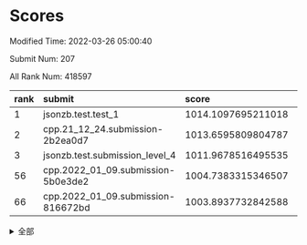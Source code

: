 # Scores

Modified Time: 2022-03-26 05:00:40

Submit Num: 207

All Rank Num: 418597

| rank |               submit               |       score        |       sigma        | pk_num |
| :--- | :--------------------------------- | :----------------- | :----------------- | :----- |
| 1    | jsonzb.test.test_1                 | 1014.1097695211018 | 0.8442804103387505 | 8089   |
| 2    | cpp.21_12_24.submission-2b2ea0d7   | 1013.6595809804787 | 0.8129507109247621 | 8095   |
| 3    | jsonzb.test.submission_level_4     | 1011.9678516495535 | 0.7648183189138072 | 8087   |
| 56   | cpp.2022_01_09.submission-5b0e3de2 | 1004.7383315346507 | 0.7168788163030407 | 8090   |
| 66   | cpp.2022_01_09.submission-816672bd | 1003.8937732842588 | 0.7180076550456816 | 8087   |


<details>
<summary>全部</summary>

| rank |                 submit                 |       score        |       sigma        | pk_num |
| :--- | :------------------------------------- | :----------------- | :----------------- | :----- |
| 1    | jsonzb.test.test_1                     | 1014.1097695211018 | 0.8442804103387505 | 8089   |
| 2    | cpp.21_12_24.submission-2b2ea0d7       | 1013.6595809804787 | 0.8129507109247621 | 8095   |
| 3    | jsonzb.test.submission_level_4         | 1011.9678516495535 | 0.7648183189138072 | 8087   |
| 4    | gobigger.level_3.submission_level_3_25 | 1011.9569296240081 | 0.7745272597511773 | 8095   |
| 5    | gobigger.level_3.submission_level_3_8  | 1011.4002103031638 | 0.7620595809576318 | 8092   |
| 6    | gobigger.level_3.submission_level_3_27 | 1011.2539692138774 | 0.7740490971662148 | 8091   |
| 7    | gobigger.level_3.submission_level_3_3  | 1011.0701896664682 | 0.7788415999993827 | 8092   |
| 8    | gobigger.level_3.submission_level_3_15 | 1011.0446240546408 | 0.7713624547777346 | 8091   |
| 9    | gobigger.level_3.submission_level_3_22 | 1010.8205590446706 | 0.7598930615209092 | 8090   |
| 10   | gobigger.level_3.submission_level_3_11 | 1010.8156551723906 | 0.7729306056619843 | 8093   |
| 11   | gobigger.level_3.submission_level_3_1  | 1010.7893781308255 | 0.767552759514245  | 8094   |
| 12   | gobigger.level_3.submission_level_3_45 | 1010.7396743760254 | 0.7619928356184434 | 8088   |
| 13   | gobigger.level_3.submission_level_3_26 | 1010.6779553354297 | 0.7767403449560408 | 8085   |
| 14   | gobigger.level_3.submission_level_3_32 | 1010.6041918885928 | 0.7810791428547217 | 8089   |
| 15   | gobigger.level_3.submission_level_3_29 | 1010.5488132713701 | 0.7858129299892637 | 8090   |
| 16   | gobigger.level_3.submission_level_3_30 | 1010.5234881143843 | 0.7932830747550016 | 8091   |
| 17   | gobigger.level_3.submission_level_3_7  | 1010.4042252173851 | 0.7586409616715889 | 8087   |
| 18   | gobigger.level_3.submission_level_3_24 | 1010.3179759571993 | 0.7596570266447834 | 8088   |
| 19   | gobigger.level_3.submission_level_3_14 | 1010.2834736258668 | 0.7669123088920846 | 8089   |
| 20   | gobigger.level_3.submission_level_3_19 | 1010.1705116696371 | 0.7561007284906546 | 8093   |
| 21   | gobigger.level_3.submission_level_3_38 | 1010.1133367825786 | 0.7613895673170036 | 8093   |
| 22   | gobigger.level_3.submission_level_3_42 | 1010.0474664975832 | 0.7795911833003343 | 8088   |
| 23   | gobigger.level_3.submission_level_3_12 | 1010.0246980161514 | 0.7667153884355034 | 8083   |
| 24   | gobigger.level_3.submission_level_3_40 | 1009.9992676742438 | 0.7376802798099258 | 8090   |
| 25   | gobigger.level_3.submission_level_3_31 | 1009.984546680041  | 0.7484032215325281 | 8087   |
| 26   | gobigger.level_3.submission_level_3_18 | 1009.9720351777376 | 0.7633799715965143 | 8089   |
| 27   | gobigger.level_3.submission_level_3_44 | 1009.9364287768924 | 0.7574636183916681 | 8091   |
| 28   | gobigger.level_3.submission_level_3_37 | 1009.9233637655116 | 0.7603989031134271 | 8094   |
| 29   | gobigger.level_3.submission_level_3_9  | 1009.8617424314143 | 0.7639436651504323 | 8089   |
| 30   | gobigger.level_3.submission_level_3_13 | 1009.849358831262  | 0.7610254168866527 | 8088   |
| 31   | gobigger.level_3.submission_level_3_2  | 1009.8104116562045 | 0.7563737923925332 | 8089   |
| 32   | gobigger.level_3.submission_level_3_49 | 1009.7591424521629 | 0.7417846044075066 | 8091   |
| 33   | gobigger.level_3.submission_level_3_36 | 1009.7379843570749 | 0.7464008585249934 | 8089   |
| 34   | gobigger.level_3.submission_level_3_48 | 1009.6895291089717 | 0.7437885518159827 | 8090   |
| 35   | gobigger.level_3.submission_level_3_23 | 1009.6856305895634 | 0.7491890594808899 | 8088   |
| 36   | gobigger.level_3.submission_level_3_28 | 1009.6704088420049 | 0.7651081660544895 | 8091   |
| 37   | gobigger.level_3.submission_level_3_47 | 1009.6341179738977 | 0.7514121853088225 | 8090   |
| 38   | gobigger.level_3.submission_level_3_10 | 1009.6295855889043 | 0.7530367087619249 | 8089   |
| 39   | gobigger.level_3.submission_level_3_6  | 1009.6085912617726 | 0.7618525414151504 | 8084   |
| 40   | gobigger.level_3.submission_level_3_43 | 1009.5754500559397 | 0.7538414842003892 | 8088   |
| 41   | gobigger.level_3.submission_level_3_33 | 1009.5063432775636 | 0.7506466366485777 | 8093   |
| 42   | gobigger.level_3.submission_level_3_4  | 1009.4156007912358 | 0.7682077379569154 | 8094   |
| 43   | gobigger.level_3.submission_level_3_41 | 1009.4026687929202 | 0.7394927140663577 | 8084   |
| 44   | gobigger.level_3.submission_level_3_21 | 1009.3766617653433 | 0.7420719030936952 | 8087   |
| 45   | gobigger.level_3.submission_level_3_16 | 1009.2378913162629 | 0.7527528772564506 | 8078   |
| 46   | gobigger.level_3.submission_level_3_20 | 1009.057041642263  | 0.749160743134276  | 8078   |
| 47   | gobigger.level_3.submission_level_3_17 | 1009.055605797356  | 0.743585598925072  | 8089   |
| 48   | gobigger.level_3.submission_level_3_0  | 1009.0323498666318 | 0.7414644442886924 | 8088   |
| 49   | gobigger.level_3.submission_level_3_46 | 1008.9798777955617 | 0.7280589151041476 | 8085   |
| 50   | gobigger.level_3.submission_level_3_34 | 1008.7018778805655 | 0.7378063962419306 | 8087   |
| 51   | gobigger.level_3.submission_level_3_39 | 1008.5791989248337 | 0.7552410609292945 | 8092   |
| 52   | gobigger.level_3.submission_level_3_35 | 1008.4188859286281 | 0.7393959813229838 | 8089   |
| 53   | gobigger.level_3.submission_level_3_5  | 1008.089783738025  | 0.752289241943117  | 8089   |
| 54   | gobigger.level_1.submission_level_1_26 | 1005.7226422273238 | 0.7322464753522143 | 8091   |
| 55   | gobigger.level_1.submission_level_1_34 | 1004.8034931299387 | 0.7077393921473828 | 8089   |
| 56   | cpp.2022_01_09.submission-5b0e3de2     | 1004.7383315346507 | 0.7168788163030407 | 8090   |
| 57   | gobigger.level_1.submission_level_1_15 | 1004.7127178162267 | 0.722253300573409  | 8088   |
| 58   | gobigger.level_1.submission_level_1_16 | 1004.3642060992381 | 0.7359741523823283 | 8090   |
| 59   | gobigger.level_1.submission_level_1_13 | 1004.3641953487148 | 0.7127497535552386 | 8089   |
| 60   | gobigger.level_1.submission_level_1_3  | 1004.3026569615228 | 0.7160394599809998 | 8094   |
| 61   | gobigger.level_1.submission_level_1_36 | 1004.2327485451239 | 0.7175404755055541 | 8091   |
| 62   | gobigger.level_1.submission_level_1_18 | 1004.1407689108705 | 0.7202985632497557 | 8091   |
| 63   | gobigger.level_1.submission_level_1_42 | 1004.0462048041501 | 0.7189165093985211 | 8089   |
| 64   | gobigger.level_1.submission_level_1_37 | 1003.9989195461582 | 0.7211337089207241 | 8088   |
| 65   | gobigger.level_1.submission_level_1_20 | 1003.9912428533326 | 0.7280115982320952 | 8088   |
| 66   | cpp.2022_01_09.submission-816672bd     | 1003.8937732842588 | 0.7180076550456816 | 8087   |
| 67   | gobigger.level_1.submission_level_1_4  | 1003.8748193761825 | 0.707660448321028  | 8084   |
| 68   | gobigger.level_1.submission_level_1_29 | 1003.752706183181  | 0.718659209769761  | 8080   |
| 69   | gobigger.level_1.submission_level_1_7  | 1003.7489344434861 | 0.7220530749108257 | 8090   |
| 70   | gobigger.level_1.submission_level_1_33 | 1003.7307398309085 | 0.7209450618614823 | 8090   |
| 71   | gobigger.level_1.submission_level_1_24 | 1003.7026781046583 | 0.7099446510889551 | 8087   |
| 72   | gobigger.level_1.submission_level_1_17 | 1003.5020960907632 | 0.7157301583565215 | 8093   |
| 73   | gobigger.level_1.submission_level_1_49 | 1003.4934732585698 | 0.7310530082308333 | 8089   |
| 74   | gobigger.level_1.submission_level_1_22 | 1003.4671190730741 | 0.7368284935804456 | 8088   |
| 75   | gobigger.level_1.submission_level_1_27 | 1003.4002875797112 | 0.7256918155525136 | 8089   |
| 76   | gobigger.level_1.submission_level_1_45 | 1003.379853257903  | 0.71406918409466   | 8093   |
| 77   | gobigger.level_1.submission_level_1_12 | 1003.3652898918702 | 0.7070825041650064 | 8087   |
| 78   | gobigger.level_1.submission_level_1_48 | 1003.3227452828681 | 0.7117251876358451 | 8088   |
| 79   | gobigger.level_1.submission_level_1_5  | 1003.3183815091653 | 0.7166032998026161 | 8086   |
| 80   | gobigger.level_1.submission_level_1_30 | 1003.2416304597992 | 0.7281017086957714 | 8090   |
| 81   | gobigger.level_1.submission_level_1_28 | 1003.2029373095282 | 0.7155925858597452 | 8081   |
| 82   | gobigger.level_1.submission_level_1_25 | 1003.1818176377783 | 0.7109997926121878 | 8090   |
| 83   | gobigger.level_1.submission_level_1_23 | 1003.166278619687  | 0.716100810077842  | 8086   |
| 84   | gobigger.level_1.submission_level_1_14 | 1003.1571686819783 | 0.7110878639518643 | 8091   |
| 85   | gobigger.level_1.submission_level_1_2  | 1003.0696231501884 | 0.7173614065114856 | 8086   |
| 86   | gobigger.level_1.submission_level_1_43 | 1002.94838835452   | 0.7125127158478698 | 8091   |
| 87   | gobigger.level_1.submission_level_1_0  | 1002.9325521542046 | 0.7052187013453619 | 8089   |
| 88   | gobigger.level_1.submission_level_1_9  | 1002.9144855925409 | 0.7214291369025114 | 8089   |
| 89   | gobigger.level_1.submission_level_1_46 | 1002.912127657717  | 0.7189656274671821 | 8088   |
| 90   | gobigger.level_1.submission_level_1_47 | 1002.9038234018124 | 0.7116605408063922 | 8087   |
| 91   | gobigger.level_1.submission_level_1_41 | 1002.8860200558385 | 0.7134522701364815 | 8092   |
| 92   | gobigger.level_1.submission_level_1_19 | 1002.8802544581739 | 0.7164397808133902 | 8088   |
| 93   | gobigger.level_1.submission_level_1_39 | 1002.8683300838538 | 0.707618366316275  | 8095   |
| 94   | gobigger.level_1.submission_level_1_44 | 1002.8645713618882 | 0.713998164113912  | 8083   |
| 95   | gobigger.level_1.submission_level_1_6  | 1002.8416563442405 | 0.7113313649479678 | 8090   |
| 96   | gobigger.level_1.submission_level_1_31 | 1002.7628139832992 | 0.7139387364430667 | 8084   |
| 97   | gobigger.level_1.submission_level_1_1  | 1002.7112536320617 | 0.7196550807659707 | 8083   |
| 98   | gobigger.level_1.submission_level_1_8  | 1002.6945815689677 | 0.7122122856343517 | 8095   |
| 99   | gobigger.level_1.submission_level_1_40 | 1002.6403319982645 | 0.7009162543558415 | 8090   |
| 100  | gobigger.level_1.submission_level_1_11 | 1002.6264577177903 | 0.722289200851139  | 8086   |
| 101  | gobigger.level_1.submission_level_1_35 | 1002.5914374746943 | 0.7165966604777964 | 8091   |
| 102  | gobigger.level_1.submission_level_1_38 | 1002.3864816871064 | 0.713823973761936  | 8094   |
| 103  | gobigger.level_1.submission_level_1_21 | 1002.2693826171168 | 0.7150258098233668 | 8094   |
| 104  | gobigger.level_1.submission_level_1_32 | 1002.2007826883752 | 0.7159727497681917 | 8090   |
| 105  | gobigger.level_1.submission_level_1_10 | 1001.7022747396385 | 0.7036697779376042 | 8086   |
| 106  | gobigger.random.submission_random_27   | 997.6741537959665  | 0.7111995825373398 | 8096   |
| 107  | gobigger.random.submission_random_10   | 997.1198196547506  | 0.7167404368108158 | 8084   |
| 108  | gobigger.random.submission_random_17   | 997.1196977764591  | 0.7023457953360088 | 8090   |
| 109  | gobigger.random.submission_random_18   | 996.9957333550968  | 0.7162990677081785 | 8086   |
| 110  | gobigger.random.submission_random_1    | 996.9330637861948  | 0.7026751599612684 | 8090   |
| 111  | gobigger.random.submission_random_42   | 996.7488426157779  | 0.7074458380174465 | 8084   |
| 112  | gobigger.random.submission_random_26   | 996.6695874003719  | 0.7243315849333467 | 8088   |
| 113  | gobigger.random.submission_random_41   | 996.6650931433659  | 0.7143242580497965 | 8088   |
| 114  | gobigger.random.submission_random_36   | 996.6314795627338  | 0.7120861521954813 | 8094   |
| 115  | gobigger.random.submission_random_11   | 996.5670732846785  | 0.705264728186353  | 8091   |
| 116  | gobigger.random.submission_random_25   | 996.5289684681985  | 0.7120902509992677 | 8089   |
| 117  | gobigger.random.submission_random_24   | 996.4977461707522  | 0.6990971244980736 | 8087   |
| 118  | gobigger.random.submission_random_0    | 996.409724848587   | 0.7062501153248147 | 8090   |
| 119  | gobigger.random.submission_random_9    | 996.3680628648644  | 0.7080915900241578 | 8083   |
| 120  | gobigger.random.submission_random_13   | 996.3102743696718  | 0.7048955589520374 | 8087   |
| 121  | gobigger.random.submission_random_29   | 996.2766609506915  | 0.7139420953076855 | 8084   |
| 122  | gobigger.random.submission_random_44   | 996.2269480750498  | 0.7039630602648482 | 8091   |
| 123  | gobigger.random.submission_random_8    | 996.1360405547275  | 0.7209556098533582 | 8085   |
| 124  | gobigger.random.submission_random_31   | 996.1317356759843  | 0.7085937638954657 | 8089   |
| 125  | gobigger.random.submission_random_16   | 996.1272946444936  | 0.7012182116220763 | 8089   |
| 126  | gobigger.random.submission_random_28   | 996.0490982906925  | 0.704841864338719  | 8095   |
| 127  | gobigger.random.submission_random_6    | 996.0073671161965  | 0.7105098913298998 | 8087   |
| 128  | gobigger.random.submission_random_2    | 995.9707995858959  | 0.701006661644988  | 8086   |
| 129  | gobigger.random.submission_random_38   | 995.9416026851966  | 0.7160074784262603 | 8094   |
| 130  | gobigger.random.submission_random_46   | 995.9115747826012  | 0.7076132323354195 | 8090   |
| 131  | gobigger.random.submission_random_21   | 995.8469540770864  | 0.7126599623372258 | 8094   |
| 132  | gobigger.random.submission_random_15   | 995.8311601175918  | 0.7166207924355493 | 8086   |
| 133  | gobigger.random.submission_random_4    | 995.8216521737716  | 0.7023508759921677 | 8089   |
| 134  | gobigger.random.submission_random_48   | 995.7987730297095  | 0.7238750712148709 | 8092   |
| 135  | gobigger.random.submission_random_3    | 995.7421022054098  | 0.7047391826268465 | 8083   |
| 136  | gobigger.random.submission_random_5    | 995.72338623494    | 0.7073833450172329 | 8090   |
| 137  | gobigger.random.submission_random_22   | 995.706953051023   | 0.7132542889159176 | 8082   |
| 138  | gobigger.random.submission_random_30   | 995.6776607205433  | 0.7180637154480018 | 8087   |
| 139  | gobigger.random.submission_random_33   | 995.6296943796144  | 0.7181450113756018 | 8093   |
| 140  | gobigger.random.submission_random_32   | 995.6244118795781  | 0.7100682126779648 | 8090   |
| 141  | gobigger.random.submission_random_49   | 995.5685326245426  | 0.716386962522786  | 8093   |
| 142  | gobigger.random.submission_random_7    | 995.4950172966435  | 0.7092611490064878 | 8089   |
| 143  | gobigger.random.submission_random_47   | 995.4616672002356  | 0.7167242491325738 | 8088   |
| 144  | gobigger.random.submission_random_35   | 995.4459702149574  | 0.7215060717341476 | 8085   |
| 145  | gobigger.random.submission_random_43   | 995.4185987877564  | 0.7155604130186111 | 8085   |
| 146  | gobigger.random.submission_random_14   | 995.3564788413453  | 0.7197637204289348 | 8089   |
| 147  | gobigger.random.submission_random_20   | 994.978189679805   | 0.7041309335261248 | 8086   |
| 148  | gobigger.random.submission_random_37   | 994.9516167700134  | 0.7038551517479505 | 8089   |
| 149  | gobigger.random.submission_random_23   | 994.8916066383497  | 0.7175800763187901 | 8091   |
| 150  | gobigger.random.submission_random_12   | 994.861741261525   | 0.7268730132075345 | 8089   |
| 151  | gobigger.random.submission_random_40   | 994.5845250021904  | 0.730756592346979  | 8091   |
| 152  | gobigger.random.submission_random_39   | 994.4953778918892  | 0.725022262586566  | 8087   |
| 153  | gobigger.random.submission_random_19   | 994.2456493551589  | 0.7123688909084757 | 8090   |
| 154  | gobigger.level_2.submission_level_2_37 | 994.004980812785   | 0.723905541535899  | 8085   |
| 155  | gobigger.random.submission_random_45   | 993.9722091617135  | 0.7279825426515135 | 8090   |
| 156  | gobigger.level_2.submission_level_2_38 | 993.870674161512   | 0.7313056846256273 | 8084   |
| 157  | gobigger.level_2.submission_level_2_21 | 993.6106200544604  | 0.7154855299459737 | 8086   |
| 158  | gobigger.random.submission_random_34   | 993.5777623606542  | 0.7216842144292234 | 8083   |
| 159  | gobigger.level_2.submission_level_2_2  | 993.4359543121245  | 0.7328915919121533 | 8086   |
| 160  | gobigger.level_2.submission_level_2_6  | 993.3161751498776  | 0.7375400346932617 | 8088   |
| 161  | gobigger.level_2.submission_level_2_17 | 993.2706427102318  | 0.7409463139797683 | 8092   |
| 162  | gobigger.level_2.submission_level_2_18 | 993.186470068108   | 0.7344652383342579 | 8086   |
| 163  | gobigger.level_2.submission_level_2_43 | 993.1766239779339  | 0.7319857179727163 | 8089   |
| 164  | gobigger.level_2.submission_level_2_15 | 993.172176179069   | 0.7320605064113367 | 8086   |
| 165  | gobigger.level_2.submission_level_2_36 | 993.1563014194877  | 0.7373406124012966 | 8089   |
| 166  | gobigger.level_2.submission_level_2_20 | 993.0541006188324  | 0.747027382734271  | 8089   |
| 167  | gobigger.level_2.submission_level_2_9  | 993.0502281999186  | 0.7352703004723656 | 8089   |
| 168  | gobigger.level_2.submission_level_2_40 | 993.0411860187893  | 0.7333178594173001 | 8093   |
| 169  | gobigger.level_2.submission_level_2_22 | 993.0022787737855  | 0.737194709359522  | 8092   |
| 170  | gobigger.level_2.submission_level_2_23 | 992.9508509959295  | 0.7452473649846048 | 8096   |
| 171  | gobigger.level_2.submission_level_2_4  | 992.9399493425404  | 0.7476455382251771 | 8086   |
| 172  | gobigger.level_2.submission_level_2_46 | 992.8819257147537  | 0.7247411095095748 | 8082   |
| 173  | gobigger.level_2.submission_level_2_13 | 992.7826199513586  | 0.7512992839751393 | 8095   |
| 174  | gobigger.level_2.submission_level_2_25 | 992.7419352083824  | 0.7561944672231911 | 8087   |
| 175  | gobigger.level_2.submission_level_2_11 | 992.6873972588301  | 0.7339081127979473 | 8094   |
| 176  | gobigger.level_2.submission_level_2_12 | 992.6390854659925  | 0.7689883481685413 | 8086   |
| 177  | gobigger.level_2.submission_level_2_47 | 992.5423559611997  | 0.7355059773010335 | 8092   |
| 178  | gobigger.level_2.submission_level_2_28 | 992.5375345368221  | 0.7407984451133955 | 8089   |
| 179  | gobigger.level_2.submission_level_2_19 | 992.4910173659885  | 0.7473752509148763 | 8089   |
| 180  | gobigger.level_2.submission_level_2_10 | 992.4011453505993  | 0.7549976783778667 | 8085   |
| 181  | gobigger.level_2.submission_level_2_42 | 992.2442887722008  | 0.7451240009481039 | 8086   |
| 182  | gobigger.level_2.submission_level_2_7  | 992.2218824398753  | 0.7345539213480172 | 8083   |
| 183  | gobigger.level_2.submission_level_2_3  | 992.1465398661321  | 0.7434566401397102 | 8087   |
| 184  | gobigger.level_2.submission_level_2_33 | 992.0992868797554  | 0.745993916088675  | 8094   |
| 185  | gobigger.level_2.submission_level_2_49 | 992.0813722187637  | 0.7553232587415685 | 8089   |
| 186  | gobigger.level_2.submission_level_2_29 | 992.0582010683923  | 0.7625629887220748 | 8096   |
| 187  | gobigger.level_2.submission_level_2_0  | 991.9749746787838  | 0.7443576190087144 | 8089   |
| 188  | gobigger.level_2.submission_level_2_1  | 991.9737101546729  | 0.7351139572243168 | 8093   |
| 189  | gobigger.level_2.submission_level_2_27 | 991.9199898464047  | 0.736361670969462  | 8092   |
| 190  | gobigger.level_2.submission_level_2_31 | 991.8847089975911  | 0.7705312802607296 | 8090   |
| 191  | gobigger.level_2.submission_level_2_26 | 991.8468589828013  | 0.7574763007277103 | 8091   |
| 192  | gobigger.level_2.submission_level_2_14 | 991.835298030016   | 0.7470744285549011 | 8093   |
| 193  | gobigger.level_2.submission_level_2_8  | 991.7170853885751  | 0.7390590183667702 | 8093   |
| 194  | gobigger.level_2.submission_level_2_44 | 991.6990698747345  | 0.7555530651313415 | 8090   |
| 195  | gobigger.level_2.submission_level_2_16 | 991.5979122668775  | 0.7466387093180862 | 8090   |
| 196  | gobigger.level_2.submission_level_2_5  | 991.5776212270542  | 0.7558138878548589 | 8087   |
| 197  | gobigger.level_2.submission_level_2_41 | 991.562639033096   | 0.7386839278849453 | 8085   |
| 198  | gobigger.level_2.submission_level_2_45 | 991.5472003991711  | 0.7366294406864891 | 8088   |
| 199  | gobigger.level_2.submission_level_2_32 | 991.2207410541711  | 0.7368107355029881 | 8093   |
| 200  | gobigger.level_2.submission_level_2_39 | 991.2072824567592  | 0.7508758398586782 | 8089   |
| 201  | gobigger.level_2.submission_level_2_24 | 991.2009836160405  | 0.7426828619670721 | 8092   |
| 202  | gobigger.level_2.submission_level_2_48 | 990.703252503376   | 0.7549299804968275 | 8087   |
| 203  | gobigger.level_2.submission_level_2_34 | 990.4746528080409  | 0.7742824089436455 | 8088   |
| 204  | gobigger.level_2.submission_level_2_35 | 990.3253679709247  | 0.7747576035433207 | 8088   |
| 205  | gobigger.level_2.submission_level_2_30 | 990.104045950208   | 0.7637640168317402 | 8086   |
| 206  | gobigger.none.submission_none_0        | 978.0090886096549  | 1.2489926935987183 | 8084   |
| 207  | gobigger.none.submission_none_1        | 974.9844551634187  | 1.522225844539807  | 8084   |

</details>